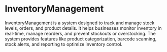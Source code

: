 # InventoryManagement
InventoryManagement is a system designed to track and manage stock levels, orders, and product details. It helps businesses monitor inventory in real-time, manage reorders, and prevent stockouts or overstocking. The system provides features like product categorization, barcode scanning, stock alerts, and reporting to optimize inventory control.
